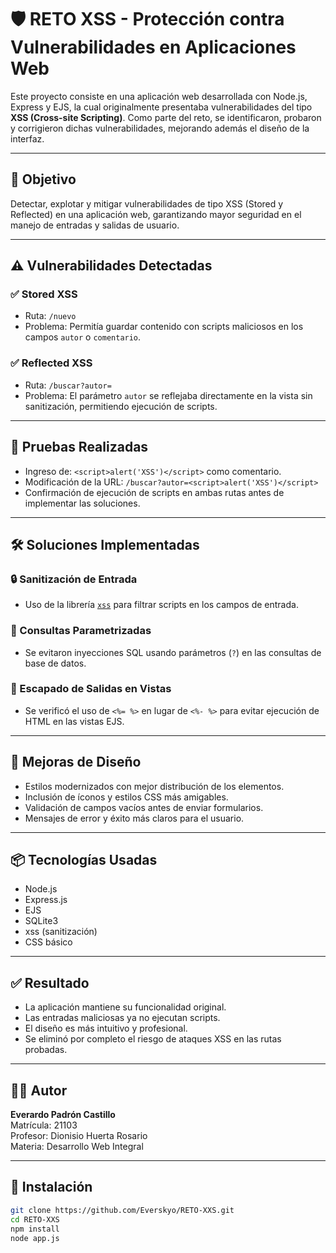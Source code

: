 # 🛡️ RETO XSS - Protección contra Vulnerabilidades en Aplicaciones Web

Este proyecto consiste en una aplicación web desarrollada con Node.js, Express y EJS, la cual originalmente presentaba vulnerabilidades del tipo **XSS (Cross-site Scripting)**. Como parte del reto, se identificaron, probaron y corrigieron dichas vulnerabilidades, mejorando además el diseño de la interfaz.

---

## 📌 Objetivo

Detectar, explotar y mitigar vulnerabilidades de tipo XSS (Stored y Reflected) en una aplicación web, garantizando mayor seguridad en el manejo de entradas y salidas de usuario.

---

## ⚠️ Vulnerabilidades Detectadas

### ✅ Stored XSS
- Ruta: `/nuevo`
- Problema: Permitía guardar contenido con scripts maliciosos en los campos `autor` o `comentario`.

### ✅ Reflected XSS
- Ruta: `/buscar?autor=`
- Problema: El parámetro `autor` se reflejaba directamente en la vista sin sanitización, permitiendo ejecución de scripts.

---

## 🧪 Pruebas Realizadas

- Ingreso de: `<script>alert('XSS')</script>` como comentario.
- Modificación de la URL: `/buscar?autor=<script>alert('XSS')</script>`
- Confirmación de ejecución de scripts en ambas rutas antes de implementar las soluciones.

---

## 🛠️ Soluciones Implementadas

### 🔒 Sanitización de Entrada
- Uso de la librería [`xss`](https://www.npmjs.com/package/xss) para filtrar scripts en los campos de entrada.

### 🧱 Consultas Parametrizadas
- Se evitaron inyecciones SQL usando parámetros (`?`) en las consultas de base de datos.

### 🔐 Escapado de Salidas en Vistas
- Se verificó el uso de `<%= %>` en lugar de `<%- %>` para evitar ejecución de HTML en las vistas EJS.

---

## 🎨 Mejoras de Diseño

- Estilos modernizados con mejor distribución de los elementos.
- Inclusión de íconos y estilos CSS más amigables.
- Validación de campos vacíos antes de enviar formularios.
- Mensajes de error y éxito más claros para el usuario.

---

## 📦 Tecnologías Usadas

- Node.js
- Express.js
- EJS
- SQLite3
- xss (sanitización)
- CSS básico

---

## ✅ Resultado

- La aplicación mantiene su funcionalidad original.
- Las entradas maliciosas ya no ejecutan scripts.
- El diseño es más intuitivo y profesional.
- Se eliminó por completo el riesgo de ataques XSS en las rutas probadas.

---

## 👨‍💻 Autor

**Everardo Padrón Castillo**  
Matrícula: 21103  
Profesor: Dionisio Huerta Rosario  
Materia: Desarrollo Web Integral

---

## 📁 Instalación

```bash
git clone https://github.com/Everskyo/RETO-XXS.git
cd RETO-XXS
npm install
node app.js
